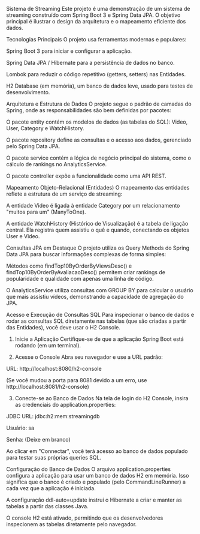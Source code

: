 Sistema de Streaming 
Este projeto é uma demonstração de um sistema de streaming construído com Spring Boot 3 e Spring Data JPA. O objetivo principal é ilustrar o design da arquitetura e o mapeamento eficiente dos dados.

Tecnologias Principais
O projeto usa ferramentas modernas e populares:

Spring Boot 3 para iniciar e configurar a aplicação.

Spring Data JPA / Hibernate para a persistência de dados no banco.

Lombok para reduzir o código repetitivo (getters, setters) nas Entidades.

H2 Database (em memória), um banco de dados leve, usado para testes de desenvolvimento.

Arquitetura e Estrutura de Dados
O projeto segue o padrão de camadas do Spring, onde as responsabilidades são bem definidas por pacotes:

O pacote entity contém os modelos de dados (as tabelas do SQL): Video, User, Category e WatchHistory.

O pacote repository define as consultas e o acesso aos dados, gerenciado pelo Spring Data JPA.

O pacote service contém a lógica de negócio principal do sistema, como o cálculo de rankings no AnalyticsService.

O pacote controller expõe a funcionalidade como uma API REST.

Mapeamento Objeto-Relacional (Entidades)
O mapeamento das entidades reflete a estrutura de um serviço de streaming:

A entidade Video é ligada à entidade Category por um relacionamento "muitos para um" (ManyToOne).

A entidade WatchHistory (Histórico de Visualização) é a tabela de ligação central. Ela registra quem assistiu o quê e quando, conectando os objetos User e Video.

Consultas JPA em Destaque
O projeto utiliza os Query Methods do Spring Data JPA para buscar informações complexas de forma simples:

Métodos como findTop10ByOrderByViewsDesc() e findTop10ByOrderByAvaliacaoDesc() permitem criar rankings de popularidade e qualidade com apenas uma linha de código.

O AnalyticsService utiliza consultas com GROUP BY para calcular o usuário que mais assistiu vídeos, demonstrando a capacidade de agregação do JPA.

Acesso e Execução de Consultas SQL
Para inspecionar o banco de dados e rodar as consultas SQL diretamente nas tabelas (que são criadas a partir das Entidades), você deve usar o H2 Console.

1. Inicie a Aplicação
   Certifique-se de que a aplicação Spring Boot está rodando (em um terminal).

2. Acesse o Console
   Abra seu navegador e use a URL padrão:

URL: http://localhost:8080/h2-console

(Se você mudou a porta para 8081 devido a um erro, use http://localhost:8081/h2-console)

3. Conecte-se ao Banco de Dados
   Na tela de login do H2 Console, insira as credenciais do application.properties:

JDBC URL: jdbc:h2:mem:streamingdb

Usuário: sa

Senha: (Deixe em branco)

Ao clicar em "Connectar", você terá acesso ao banco de dados populado para testar suas próprias queries SQL.

Configuração do Banco de Dados
O arquivo application.properties configura a aplicação para usar um banco de dados H2 em memória. Isso significa que o banco é criado e populado (pelo CommandLineRunner) a cada vez que a aplicação é iniciada.

A configuração ddl-auto=update instrui o Hibernate a criar e manter as tabelas a partir das classes Java.

O console H2 está ativado, permitindo que os desenvolvedores inspecionem as tabelas diretamente pelo navegador.